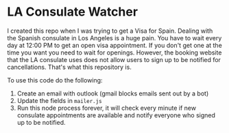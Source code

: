 # LA Consulate Watcher
I created this repo when I was trying to get a Visa for Spain. Dealing with the Spanish consulate in Los Angeles is a huge pain. You have to wait every day at 12:00 PM to get an open visa appointment. If you don't get one at the time you want you need to wait for openings. However, the booking website that the LA consulate uses does not allow users to sign up to be notified for cancellations. That's what this repository is. 

To use this code do the following:

  1. Create an email with outlook (gmail blocks emails sent out by a bot)
  2. Update the fields in `mailer.js`
  3. Run this node process forever, it will check every minute if new consulate appointments are available and notify everyone who signed up to be notified.
